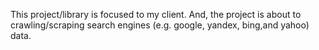 This project/library is focused to my client. And, the project is about to crawling/scraping search engines (e.g. google, yandex, bing,and yahoo) data.
